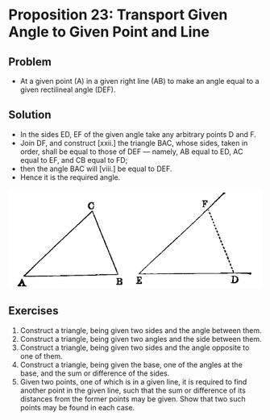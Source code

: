 
# Proposition 23: Transport Given Angle to Given Point and Line

## Problem
* At a given point (A) in a given right line (AB) to make an angle equal to a given rectilineal angle (DEF).

## Solution
* In the sides ED, EF of the given angle take any arbitrary points D and F.
* Join DF, and construct [xxii.] the triangle BAC, whose sides, taken in order, shall be equal to those of DEF — namely, AB equal to ED, AC equal to EF, and CB equal to FD;
* then the angle BAC will [viii.] be equal to DEF.
* Hence it is the required angle.

![Proposition 23](f040.png)


## Exercises

1. Construct a triangle, being given two sides and the angle between them.
2. Construct a triangle, being given two angles and the side between them.
3. Construct a triangle, being given two sides and the angle opposite to one of them.
4. Construct a triangle, being given the base, one of the angles at the base, and the sum or difference of the sides.
5. Given two points, one of which is in a given line, it is required to find another point in the given line, such that the sum or difference of its distances from the former points may be given. Show that two such points may be found in each case.
